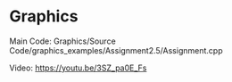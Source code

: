 # Graphics

Main Code: Graphics/Source Code/graphics_examples/Assignment2.5/Assignment.cpp

Video: https://youtu.be/3SZ_pa0E_Fs
